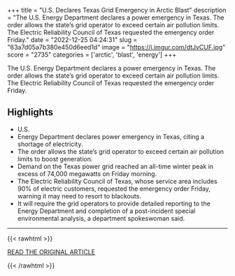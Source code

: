 +++
title = "U.S. Declares Texas Grid Emergency in Arctic Blast"
description = "The U.S. Energy Department declares a power emergency in Texas. The order allows the state’s grid operator to exceed certain air pollution limits. The Electric Reliability Council of Texas requested the emergency order Friday."
date = "2022-12-25 04:24:31"
slug = "63a7d05a7b380e450d6eed1d"
image = "https://i.imgur.com/dtJvCUF.jpg"
score = "2735"
categories = ['arctic', 'blast', 'energy']
+++

The U.S. Energy Department declares a power emergency in Texas. The order allows the state’s grid operator to exceed certain air pollution limits. The Electric Reliability Council of Texas requested the emergency order Friday.

## Highlights

- U.S.
- Energy Department declares power emergency in Texas, citing a shortage of electricity.
- The order allows the state’s grid operator to exceed certain air pollution limits to boost generation.
- Demand on the Texas power grid reached an all-time winter peak in excess of 74,000 megawatts on Friday morning.
- The Electric Reliability Council of Texas, whose service area includes 90% of electric customers, requested the emergency order Friday, warning it may need to resort to blackouts.
- It will require the grid operators to provide detailed reporting to the Energy Department and completion of a post-incident special environmental analysis, a department spokeswoman said.

---

{{< rawhtml >}}
  <p class="article-category">
    <a target="_blank" href="https://dnyuz.com/2022/12/24/u-s-declares-texas-grid-emergency-in-arctic-blast/">READ THE ORIGINAL ARTICLE</a>
  </p>
{{< /rawhtml >}}
